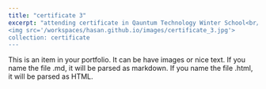 ```yaml
---
title: "certificate 3"
excerpt: "attending certificate in Qauntum Technology Winter School<br/>
<img src='/workspaces/hasan.github.io/images/certificate_3.jpg'>
collection: certificate
---
```


This is an item in your portfolio. It can be have images or nice text. If you name the file .md, it will be parsed as markdown. If you name the file .html, it will be parsed as HTML. 
